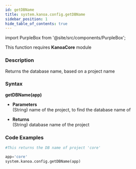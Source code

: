 ```yaml
---
id: getDBName
title: system.kanoa.config.getDBName
sidebar_position: 1
hide_table_of_contents: true
---
```

import PurpleBox from '@site/src/components/PurpleBox';

<PurpleBox>This function requires <b>KanoaCore</b> module</PurpleBox>

### Description
Returns the database name, based on a project name 

### Syntax
**getDBName(app)**

- **Parameters**  
    (String) name of the project, to find the database name of

- **Returns**  
    (String) database name of the project


### Code Examples

```py
#This returns the DB name of project 'core'

app='core'
system.kanoa.config.getDBName(app)
```